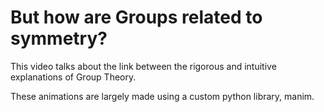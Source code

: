 # But how are Groups related to symmetry?

This video talks about the link between the rigorous and intuitive explanations of Group Theory.

These animations are largely made using a custom python library, manim.
